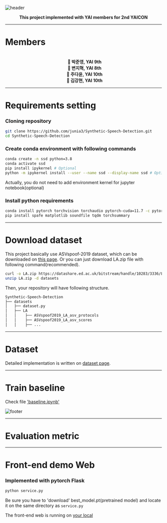 ![header](https://capsule-render.vercel.app/api?type=waving&color=0:FF7F50,50:008B8B,100:8A2BE2&height=250&section=header&text=Synthetic%20Speech%20Detection&fontSize=45&animation=fadeIn&fontColor=FFFFFF&fontAlignY=40)
<!-- 
<p align="center"><a href="#">
    <img src="https://capsule-render.vercel.app/api?type=waving&color=0:F9D976,100:F39F86&height=250&section=header&text="Synthetic speech detection" &fontSize=40&animation=fadeIn&fontColor=FFFFFF&fontAlignY=40" alt="header" />
</a></p>
 -->

<p align="center"; font-size=24px><b>This project implemented with YAI members for 2nd YAICON</b></p>

---

# Members

<p align="center"> <b>
</br> &nbsp; 🤗 박준영, YAI 9th
</br> &nbsp; 👤 변지혁, YAI 8th
</br> &nbsp; 👤 주다윤, YAI 10th
</br> &nbsp; 👤 김강현, YAI 10th
</b></p> 

---

# Requirements setting

### Cloning repository
```bash
git clone https://github.com/junia3/Synthetic-Speech-Detection.git
cd Synthetic-Speech-Detection
```

### Create conda environment with following commands
```bash
conda create -n ssd python=3.8
conda activate ssd
pip install ipykernel # Optional
python -m ipykernel install --user --name ssd --display-name ssd # Optional
```
Actually, you do not need to add environment kernel for jupyter notebook(optional)

### Install python requirements

```bash
conda install pytorch torchvision torchaudio pytorch-cuda=11.7 -c pytorch -c nvidia
pip install spafe matplotlib soundfile tqdm torchsummary
```
---

# Download dataset
This project basically use ASVspoof-2019 dataset, which can be downloaded on [this page](https://datashare.ed.ac.uk/handle/10283/3336).
Or you can just download LA.zip file with following command(recommended).

```bash
curl -o LA.zip https://datashare.ed.ac.uk/bitstream/handle/10283/3336/LA.zip?sequence=3&isAllowed=y
unzip LA.zip -d datasets
```

Then, your repository will have following structure.
```bash
Synthetic-Speech-Detection
├── datasets
│   ├── dataset.py
│   ├── LA
│   │    ├── ASVspoof2019_LA_asv_protocols
│   │    ├── ASVspoof2019_LA_asv_scores
│   │    ├── ...
``` 

---

# Dataset
Detailed implementation is written on [dataset page](./datasets).

---

# Train baseline
Check file ['baseline.ipynb'](./baseline.ipynb)

![footer](https://capsule-render.vercel.app/api?type=waving&color=0:FF7F50,50:008B8B,100:8A2BE2&height=150&section=footer&animation=fadeIn&fontColor=FFFFFF&fontAlignY=40)

---

# Evaluation metric

---

# Front-end demo Web

### Implemented with pytorch Flask 
```bash
python service.py
```

Be sure you have to 'download' best_model.pt(pretrained model) and locate it on the same directory as ```service.py```   

The front-end web is running on [your local](http://127.0.0.1:5000/)
